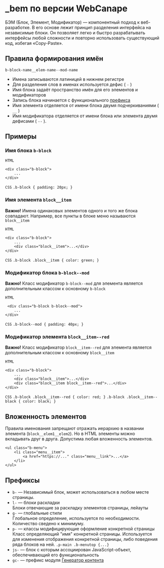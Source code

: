 # _bem по версии WebCanape

БЭМ (Блок, Элемент, Модификатор) — компонентный подход к веб-разработке. В его основе лежит принцип разделения интерфейса на независимые блоки. Он позволяет легко и быстро разрабатывать интерфейсы любой сложности и повторно использовать существующий код, избегая «Copy-Paste».

## Правила формирования имён
`b-block-name__elem-name--mod-name`

-   Имена записываются латиницей в нижнем регистре
-   Для разделения слов в именах используется дефис ( `-` )
-   Имя блока задаёт пространство имён для его элементов и модификаторов
-   Запись блока начинается с функционального [префикса](https://book.web-canape.ru/display/FRON/_bem#id-_bem-prefix)
-   Имя элемента отделяется от имени блока двумя подчеркиваниями ( `__` )
-   Имя модификатора отделяется от имени блока или элемента двумя дефисами ( `--` ).

##  Примеры

### Имя блока `b-block`

`HTML`

    <div class="b-block">
    	...
    </div>

`CSS`
`.b-block { padding: 20px; }`

### Имя элемента `block__item`

**Важно!** Имена одинаковых элементов одного и того же блока совпадают. Например, все пункты в блоке меню называются `block__item`

`HTML`

    <div class="b-block">
    	...
        <div class="block__item">...</div>
    </div>

`CSS`
`.b-block .block__item { color: green; }`

### Модификатор блока `b-block--mod`

**Важно!**  Класс модификатор `b-block--mod` для элемента является дополнительным классом к основному `b-block`

`HTML`

     <div class="b-block b-block--mod">
    	...
    </div>

`CSS`
`.b-block--mod { padding: 40px; }`

### Модификатор элемента `block__item--red`

**Важно!** Класс модификатор `block__item--red` для элемента является дополнительным классом к основному `block__item`

`HTML`

    <div class="b-block">
    	...
    	<div class="block__item">...</div>
    	<div class="block__item block__item--red">...</div>
    </div>

`CSS`
`.b-block .block__item--red { color: red; }`
`.b-block .block__item--black { color: black; }`

## Вложенность элементов

Правила именования запрещают отражать иерархию в названии элемента (`block__elem1__elem2`). Но в HTML элементы можно вкладывать друг в друга. Допустима любая вложенность элементов.

    <ul class="b-menu">
        <li class="menu__item">
            <a href="https://..." class="menu__link">...</a>
        </li>
    </ul>


## Префиксы

-   `b-` — Независимый блок, может использоваться в любом месте страницы.
-   `l-` — блоки раскладки  
    Блоки отвечающие за раскладку элементов страницы, лейауты
-   `g-` — глобальные стили  
    Глобальное определение, используется по необходимости. Количество сведено к минимуму.
-   `p-` — классы модифицирующие оформление конкретной страницы  
    Класс определяющий "имя" конкретной страницы. Используется для изменения отображения конкретной страницы, либо поведения ряда блоков на ней. 
    `.p-main .b-menutop {...}`
-   `js-` — блок с которым ассоциирован JavaScript-объект, обеспечивающий его функциональность
-   `gc-` — префикс модуля [Генератор контента](https://book.web-canape.ru/pages/viewpage.action?pageId=2597265)
